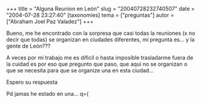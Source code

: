 +++
title = "Alguna Reunion en León"
slug = "20040728232740507"
date = "2004-07-28 23:27:40"
[taxonomies]
tema = ["preguntas"]
autor = ["Abraham Joel Paz Valadez"]
+++

Bueno, me he encontrado con la sorpresa que casi todas la reuniones (x
no decir que todas) se organizan en ciudades diferentes, mi pregunta es…
y la gente de León???

A veces por mi trabajo me es dificil o hasta imposible trasladarme fuera
de la cuidad es por eso que pregunto que paso, que aqui no se organizan
o que se necesita para que se organize una en esta ciudad…

Espero su respuesta

Pd jamas he estado en una… q=(

